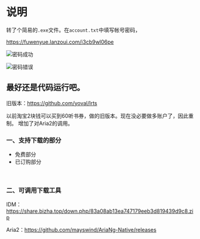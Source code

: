 # 说明

转了个简易的`.exe`文件。在`account.txt`中填写帐号密码，

https://fuwenyue.lanzoui.com/i3cb9wl06pe

![密码成功](https://i.loli.net/2021/06/21/Q4iOuYZU8fLlIxg.png)

![密码错误](https://i.loli.net/2021/06/21/EhgHdSp23GXBafb.png)

最好还是代码运行吧。
---
旧版本：<https://github.com/yoval/lrts>

以前淘宝2块钱可以买到60听书券，做的旧版本。现在没必要做多账户了，因此重制。
增加了对Aria2的调用。

### 一、支持下载的部分

- 免费部分 
- 已订购部分

<br/>

### 二、可调用下载工具

IDM：https://share.bizha.top/down.php/83a08ab13ea747179eeb3d819439d9c8.zip

Aria2：https://github.com/mayswind/AriaNg-Native/releases

